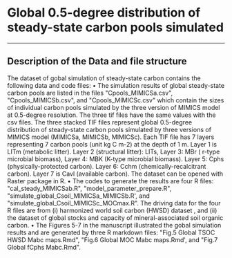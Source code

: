 # Global 0.5-degree distribution of steady-state carbon pools simulated
---

## Description of the Data and file structure

The dataset of gobal simulation of steady-state carbon contains the following data and code files:
•	The simulation results of global steady-state carbon pools are listed in the files "Cpools_MIMICSa.csv", "Cpools_MIMICSb.csv", and "Cpools_MIMICSc.csv"
which contain the sizes of individual carbon pools simulated by the three version of MIMICS model at 0.5-degree resolution. The three tif files have the same values with the csv files. The three stacked TIF files represent global 0.5-degree distribution of steady-state carbon pools simulated by three versions of MIMICS model (MIMICSa, MIMICSb, MIMICSc). Each TIF file has 7 layers representing 7 carbon pools (unit kg C m-2) at the depth of 1 m. Layer 1 is LITm (metabolic litter). Layer 2 (structural litter): LITs, Layer 3: MBr ( r-type microbial biomass), Layer 4: MBK (K-type microbial biomass). Layer 5: Cphs (physically-protected carbon). Layer 6: Cchm (chemically-recalcitrant carbon). Layer 7 is Cavl (available carbon). The dataset can be opened with Raster package in R.
•	The codes to generate the results are four R files: "cal_steady_MIMICSab.R", "model_parameter_prepare.R", "simulate_global_Csoil_MIMICSa_MIMICSb.R', and "simulate_global_Csoil_MIMICSc_MOCmax.R". The driving data for the four R files are from (i) harmonized world soil carbon (HWSD) dataset , and (ii) the dataset of global stocks and capacity of mineral-associated soil organic carbon.
•	The Figures 5-7 in the manuscript illustrated the gobal simulation results and are generated by three R markdown files: "Fig.5 Global TSOC HWSD Mabc maps.Rmd", "Fig.6 Global MOC Mabc maps.Rmd', and "Fig.7 Global fCphs Mabc.Rmd". 







